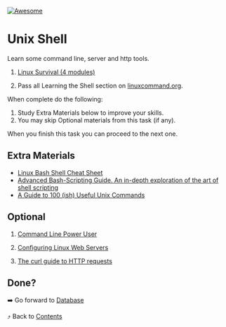 [![Awesome][icon-awesome]][awesome]
&nbsp;&nbsp;&nbsp;&nbsp;&nbsp;&nbsp;

# Unix Shell

Learn some command line, server and http tools.

1. [Linux Survival (4 modules)](https://linuxsurvival.com/linux-tutorial-introduction/)

2. Pass all Learning the Shell section on [linuxcommand.org](http://linuxcommand.org/).

When complete do the following:

1. Study Extra Materials below to improve your skills.
1. You may skip Optional materials from this task (if any).

When you finish this task you can proceed to the next one.

## Extra Materials

- [Linux Bash Shell Cheat Sheet](https://annawilliford.github.io/2016-04-02-UTA/workshop/Linux/bash_cheat_sheet.pdf)
- [Advanced Bash-Scripting Guide. An in-depth exploration of the art of shell scripting](http://www.tldp.org/LDP/abs/html/index.html)
- [A Guide to 100 (ish) Useful Unix Commands ](http://oliverelliott.org/article/computing/ref_unix/)

## Optional

1. [Command Line Power User](https://commandlinepoweruser.com/)

2. [Configuring Linux Web Servers](https://www.udacity.com/course/configuring-linux-web-servers--ud299)

3. [The curl guide to HTTP requests](https://flaviocopes.com/http-curl/)

## Done?

➡️ Go forward to [Database](databases_basic.md)

⤴️ Back to [Contents](../contents.md)

[icon-awesome]: https://cdn.rawgit.com/sindresorhus/awesome/d7305f38d29fed78fa85652e3a63e154dd8e8829/media/badge.svg
[awesome]: https://github.com/sindresorhus/awesome

